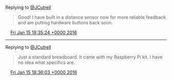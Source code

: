 Replying to [@JCutrell](https://twitter.com/JCutrell/status/687308128673787904)

> Good\! I have built in a distance sensor now for more reliable feedback and am putting hardware buttons back soon\.

<img src="../../media/tweet.ico" width="12" /> [Fri Jan 15 18:35:24 +0000 2016](https://twitter.com/timwasson/status/688066972194451456)

----

Replying to [@JCutrell](https://twitter.com/JCutrell/status/687308128673787904)

> Just a standard breadboard\. It came with my Raspberry Pi kit\. I have no idea what specifics are\.

<img src="../../media/tweet.ico" width="12" /> [Fri Jan 15 18:36:03 +0000 2016](https://twitter.com/timwasson/status/688067135407439872)